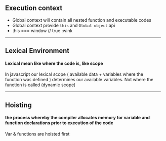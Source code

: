 ## Execution context
- Global context will contain all nested function and executable codes
- Global context provide `this` and `Global object` api
- this === window // true :wink


---

## Lexical Environment
#### Lexical mean like where the code is, like scope

In javascript our lexical scope ( available data + variables where the function was defined ) determines 
our available variables. Not where the function is called (dynamic scope)

---

## Hoisting
#### the process whereby the compiler allocates memory for variable and function declarations prior to execution of the code

Var & functions are hoisted first